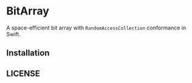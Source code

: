 # BitArray

A space-efficient bit array with `RandomAccessCollection` conformance in Swift.

## Installation

## LICENSE
